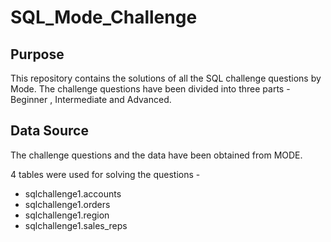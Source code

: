 # SQL_Mode_Challenge

## Purpose

This repository contains the solutions of all the SQL challenge questions by Mode. The challenge questions have been divided into three parts - Beginner , Intermediate and Advanced.

## Data Source

The challenge questions and the data have been obtained from MODE.

4 tables were used for solving the questions - 

- sqlchallenge1.accounts
- sqlchallenge1.orders
- sqlchallenge1.region
- sqlchallenge1.sales_reps


